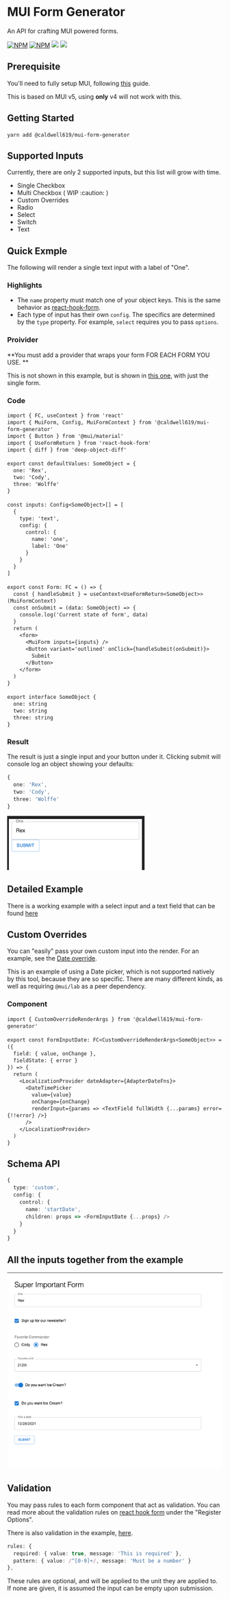 # MUI Form Generator

An API for crafting MUI powered forms.

[![NPM](https://img.shields.io/npm/v/@caldwell619/mui-form-generator.svg)](https://www.npmjs.com/package/@caldwell619/mui-form-generator) [![NPM](https://img.shields.io/bundlephobia/min/@caldwell619/mui-form-generator)](https://www.npmjs.com/package/@caldwell619/mui-form-generator) [![](https://img.shields.io/github/last-commit/christopher-caldwell/mui-form-generator)]() [![](https://img.shields.io/npm/types/typescript)]()

## Prerequisite

You'll need to fully setup MUI, following [this](https://mui.com/getting-started/installation/) guide.

This is based on MUI v5, using **only** v4 will not work with this.

## Getting Started

```shell
yarn add @caldwell619/mui-form-generator
```

## Supported Inputs

Currently, there are only 2 supported inputs, but this list will grow with time.

- Single Checkbox
- Multi Checkbox ( WIP :caution: )
- Custom Overrides
- Radio
- Select
- Switch
- Text

## Quick Exmple

The following will render a single text input with a label of "One".

### Highlights

- The `name` property must match one of your object keys. This is the same behavior as [react-hook-form](https://react-hook-form.com/).
- Each type of input has their own `config`. The specifics are determined by the `type` property. For example, `select` requires you to pass `options`.

### Proivider

**You must add a provider that wraps your form FOR EACH FORM YOU USE. **

This is not shown in this example, but is shown in [this one](./example/src/App.tsx), with just the single form.

### Code

```tsx
import { FC, useContext } from 'react'
import { MuiForm, Config, MuiFormContext } from '@caldwell619/mui-form-generator'
import { Button } from '@mui/material'
import { UseFormReturn } from 'react-hook-form'
import { diff } from 'deep-object-diff'

export const defaultValues: SomeObject = {
  one: 'Rex',
  two: 'Cody',
  three: 'Wolffe'
}

const inputs: Config<SomeObject>[] = [
  {
    type: 'text',
    config: {
      control: {
        name: 'one',
        label: 'One'
      }
    }
  }
]

export const Form: FC = () => {
  const { handleSubmit } = useContext<UseFormReturn<SomeObject>>(MuiFormContext)
  const onSubmit = (data: SomeObject) => {
    console.log('Current state of form', data)
  }
  return (
    <form>
      <MuiForm inputs={inputs} />
      <Button variant='outlined' onClick={handleSubmit(onSubmit)}>
        Submit
      </Button>
    </form>
  )
}

export interface SomeObject {
  one: string
  two: string
  three: string
}
```

### Result

The result is just a single input and your button under it. Clicking submit will console log an object showing your defaults:

```ts
{
  one: 'Rex',
  two: 'Cody',
  three: 'Wolffe'
}
```

<img src='./docs/single-input-screen.png' alt='Screen shot showing a single input field' />

## Detailed Example

There is a working example with a select input and a text field that can be found [here](./example/src/App.tsx)

## Custom Overrides

You can "easily" pass your own custom input into the render. For an example, see the [Date override](./example/src/components/Date.tsx).

This is an example of using a Date picker, which is not supported natively by this tool, because they are so specific.
There are many different kinds, as well as requiring `@mui/lab` as a peer dependency.

### Component

```tsx
import { CustomOverrideRenderArgs } from '@caldwell619/mui-form-generator'

export const FormInputDate: FC<CustomOverrideRenderArgs<SomeObject>> = ({
  field: { value, onChange },
  fieldState: { error }
}) => {
  return (
    <LocalizationProvider dateAdapter={AdapterDateFns}>
      <DateTimePicker
        value={value}
        onChange={onChange}
        renderInput={params => <TextField fullWidth {...params} error={!!error} />}
      />
    </LocalizationProvider>
  )
}
```

## Schema API

```ts
{
  type: 'custom',
  config: {
    control: {
      name: 'startDate',
      children: props => <FormInputDate {...props} />
    }
  }
}
```

## All the inputs together from the example

<img src='./docs/end-result.png' alt='screen shot of all the forms put together' />

## Validation

You may pass rules to each form component that act as validation. You can read more about the validation rules on [react hook form](https://react-hook-form.com/api/useform/register) under the "Register Options".

There is also validation in the example, [here](./example/src/forms/kitchen-sink/index.tsx).

```ts
rules: {
  required: { value: true, message: 'This is required' },
  pattern: { value: /^[0-9]+/, message: 'Must be a number' }
},
```

These rules are optional, and will be applied to the unit they are applied to. If none are given, it is assumed the input can be empty upon submission.
